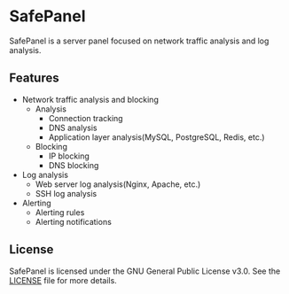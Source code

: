 # SafePanel

SafePanel is a server panel focused on network traffic analysis and log analysis.

## Features

- Network traffic analysis and blocking
    - Analysis
        - Connection tracking
        - DNS analysis
        - Application layer analysis(MySQL, PostgreSQL, Redis, etc.)
    - Blocking
        - IP blocking
        - DNS blocking
- Log analysis
    - Web server log analysis(Nginx, Apache, etc.)
    - SSH log analysis
- Alerting
    - Alerting rules
    - Alerting notifications

## License

SafePanel is licensed under the GNU General Public License v3.0. See the [LICENSE](https://github.com/SafePointCloud/SafePanel/blob/main/LICENSE) file for more details.
